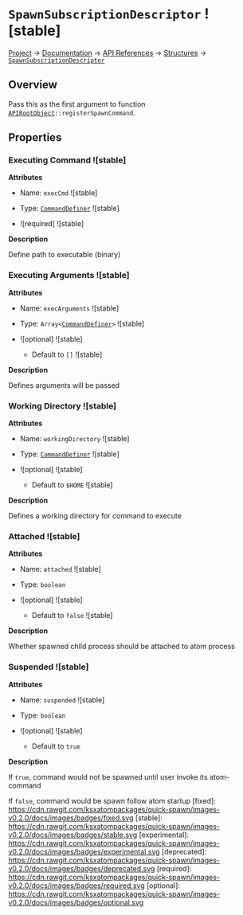 # `SpawnSubscriptionDescriptor` ![stable]
[Project](https://github.com/ksxatompackages/quick-spawn) → [Documentation](../..) → [API References](..) → [Structures](.) → [`SpawnSubscriptionDescriptor`](./spawn-subscription-descriptor.md)

## Overview

Pass this as the first argument to function <code>[APIRootObject](./classes/api.md)::registerSpawnCommand</code>.

## Properties

### Executing Command ![stable]

**Attributes**

* Name: `execCmd` ![stable]

* Type: [`CommandDefiner`](./command-definer.md#commanddefiner-) ![stable]

* ![required] ![stable]

**Description**

Define path to executable (binary)

### Executing Arguments ![stable]

**Attributes**

* Name: `execArguments` ![stable]

* Type: <code>Array&lt;[CommandDefiner](./command-definer.md#commanddefiner-)&gt;</code> ![stable]

* ![optional] ![stable]
  - Default to `[]` ![stable]

**Description**

Defines arguments will be passed

### Working Directory ![stable]

**Attributes**

* Name: `workingDirectory` ![stable]

* Type: [`CommandDefiner`](./command-definer.md#commanddefiner-) ![stable]

* ![optional] ![stable]
  - Default to `$HOME` ![stable]

**Description**

Defines a working directory for command to execute

### Attached ![stable]

**Attributes**

* Name: `attached` ![stable]

* Type: `boolean`

* ![optional] ![stable]
  - Default to `false` ![stable]

**Description**

Whether spawned child process should be attached to atom process

### Suspended ![stable]

**Attributes**

* Name: `suspended` ![stable]

* Type: `boolean`

* ![optional] ![stable]
  - Default to `true`

**Description**

If `true`, command would not be spawned until user invoke its atom-command

If `false`, command would be spawn follow atom startup
[fixed]: https://cdn.rawgit.com/ksxatompackages/quick-spawn/images-v0.2.0/docs/images/badges/fixed.svg
[stable]: https://cdn.rawgit.com/ksxatompackages/quick-spawn/images-v0.2.0/docs/images/badges/stable.svg
[experimental]: https://cdn.rawgit.com/ksxatompackages/quick-spawn/images-v0.2.0/docs/images/badges/experimental.svg
[deprecated]: https://cdn.rawgit.com/ksxatompackages/quick-spawn/images-v0.2.0/docs/images/badges/deprecated.svg
[required]: https://cdn.rawgit.com/ksxatompackages/quick-spawn/images-v0.2.0/docs/images/badges/required.svg
[optional]: https://cdn.rawgit.com/ksxatompackages/quick-spawn/images-v0.2.0/docs/images/badges/optional.svg
